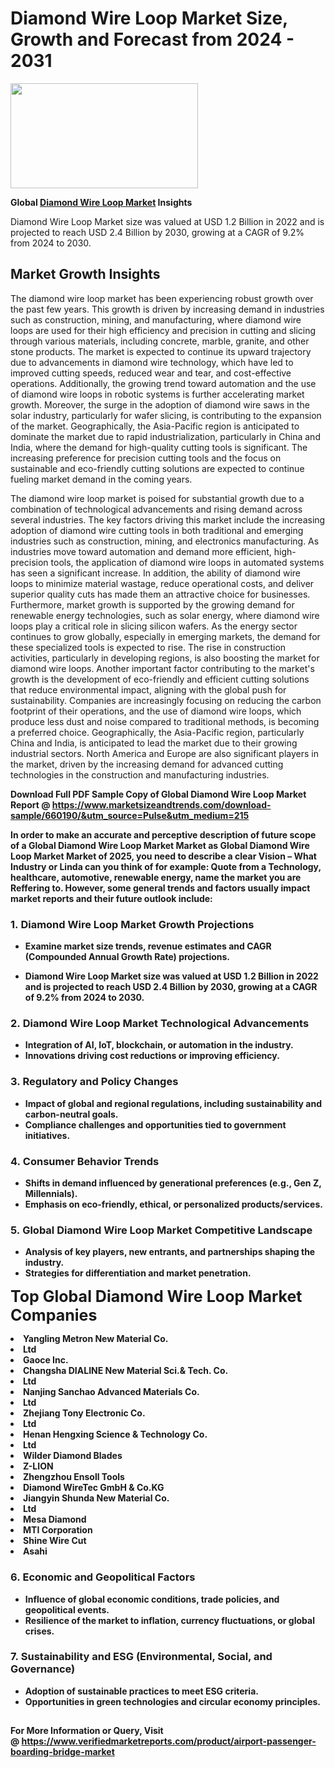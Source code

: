 <H1>Diamond Wire Loop Market Size, Growth and Forecast from 2024 - 2031</H1><img class="aligncenter size-medium wp-image-584254" src="https://thirdeyenews.in/wp-content/uploads/2024/09/Global-Market-Research-300x168.jpeg" alt="" width="300" height="168" /><p><strong>Global&nbsp;<a href="https://www.marketsizeandtrends.com/download-sample/660190/&amp;utm_source=Pulse&amp;utm_medium=215">Diamond Wire Loop Market</a> Insights</strong></p><p>Diamond Wire Loop Market size was valued at USD 1.2 Billion in 2022 and is projected to reach USD 2.4 Billion by 2030, growing at a CAGR of 9.2% from 2024 to 2030.</p><p><h2>Market Growth Insights</h2> <p>The diamond wire loop market has been experiencing robust growth over the past few years. This growth is driven by increasing demand in industries such as construction, mining, and manufacturing, where diamond wire loops are used for their high efficiency and precision in cutting and slicing through various materials, including concrete, marble, granite, and other stone products. The market is expected to continue its upward trajectory due to advancements in diamond wire technology, which have led to improved cutting speeds, reduced wear and tear, and cost-effective operations. Additionally, the growing trend toward automation and the use of diamond wire loops in robotic systems is further accelerating market growth. Moreover, the surge in the adoption of diamond wire saws in the solar industry, particularly for wafer slicing, is contributing to the expansion of the market. Geographically, the Asia-Pacific region is anticipated to dominate the market due to rapid industrialization, particularly in China and India, where the demand for high-quality cutting tools is significant. The increasing preference for precision cutting tools and the focus on sustainable and eco-friendly cutting solutions are expected to continue fueling market demand in the coming years.</p> <p><strong></strong></p> <p>The diamond wire loop market is poised for substantial growth due to a combination of technological advancements and rising demand across several industries. The key factors driving this market include the increasing adoption of diamond wire cutting tools in both traditional and emerging industries such as construction, mining, and electronics manufacturing. As industries move toward automation and demand more efficient, high-precision tools, the application of diamond wire loops in automated systems has seen a significant increase. In addition, the ability of diamond wire loops to minimize material wastage, reduce operational costs, and deliver superior quality cuts has made them an attractive choice for businesses. Furthermore, market growth is supported by the growing demand for renewable energy technologies, such as solar energy, where diamond wire loops play a critical role in slicing silicon wafers. As the energy sector continues to grow globally, especially in emerging markets, the demand for these specialized tools is expected to rise. The rise in construction activities, particularly in developing regions, is also boosting the market for diamond wire loops. Another important factor contributing to the market's growth is the development of eco-friendly and efficient cutting solutions that reduce environmental impact, aligning with the global push for sustainability. Companies are increasingly focusing on reducing the carbon footprint of their operations, and the use of diamond wire loops, which produce less dust and noise compared to traditional methods, is becoming a preferred choice. Geographically, the Asia-Pacific region, particularly China and India, is anticipated to lead the market due to their growing industrial sectors. North America and Europe are also significant players in the market, driven by the increasing demand for advanced cutting technologies in the construction and manufacturing industries. <p><strong></p><p><span class=""><strong>Download Full PDF Sample Copy of Global Diamond Wire Loop Market Report</strong> @ <a href="https://www.marketsizeandtrends.com/download-sample/660190/&amp;utm_source=Pulse&amp;utm_medium=215" target="_blank">https://www.marketsizeandtrends.com/download-sample/660190/&amp;utm_source=Pulse&amp;utm_medium=215</a></span></p><p>In order to make an accurate and perceptive description of future scope of a Global&nbsp;Diamond Wire Loop Market Market as Global&nbsp;Diamond Wire Loop Market Market of 2025, you need to describe a clear Vision &ndash; What Industry or Linda can you think of for example: Quote from a Technology, healthcare, automotive, renewable energy, name the market you are Reffering to. However, some general trends and factors usually impact market reports and their future outlook include:</p><h3>1.&nbsp;<strong>Diamond Wire Loop Market Growth Projections</strong></h3><ul><li>Examine market size trends, revenue estimates and CAGR (Compounded Annual Growth Rate) projections.</li><li><p>Diamond Wire Loop Market size was valued at USD 1.2 Billion in 2022 and is projected to reach USD 2.4 Billion by 2030, growing at a CAGR of 9.2% from 2024 to 2030.</p></li></ul><h3>2.&nbsp;<strong>Diamond Wire Loop Market Technological Advancements</strong></h3><ul><li>Integration of AI, IoT, blockchain, or automation in the industry.</li><li>Innovations driving cost reductions or improving efficiency.</li></ul><h3>3.&nbsp;<strong>Regulatory and Policy Changes</strong></h3><ul><li>Impact of global and regional regulations, including sustainability and carbon-neutral goals.</li><li>Compliance challenges and opportunities tied to government initiatives.</li></ul><h3>4.&nbsp;<strong>Consumer Behavior Trends</strong></h3><ul><li>Shifts in demand influenced by generational preferences (e.g., Gen Z, Millennials).</li><li>Emphasis on eco-friendly, ethical, or personalized products/services.</li></ul><h3>5.&nbsp;<strong>Global Diamond Wire Loop Market Competitive Landscape</strong></h3><ul><li>Analysis of key players, new entrants, and partnerships shaping the industry.</li><li>Strategies for differentiation and market penetration.</li></ul><p data-pm-slice="1 1 []"><span style="color: inherit; font-family: inherit; font-size: 25px;">Top Global Diamond Wire Loop Market Companies</span></p><div class="" data-test-id=""><p><li>Yangling Metron New Material Co.</li><li> Ltd</li><li> Gaoce Inc.</li><li> Changsha DIALINE New Material Sci.& Tech. Co.</li><li> Ltd</li><li> Nanjing Sanchao Advanced Materials Co.</li><li> Ltd</li><li> Zhejiang Tony Electronic Co.</li><li> Ltd</li><li> Henan Hengxing Science & Technology Co.</li><li>Ltd</li><li> Wilder Diamond Blades</li><li> Z-LION</li><li> Zhengzhou Ensoll Tools</li><li> Diamond WireTec GmbH & Co.KG</li><li> Jiangyin Shunda New Material Co.</li><li> Ltd</li><li> Mesa Diamond</li><li> MTI Corporation</li><li> Shine Wire Cut</li><li> Asahi</li></p></div><h3>6.&nbsp;<strong>Economic and Geopolitical Factors</strong></h3><ul><li>Influence of global economic conditions, trade policies, and geopolitical events.</li><li>Resilience of the market to inflation, currency fluctuations, or global crises.</li></ul><h3>7.&nbsp;<strong>Sustainability and ESG (Environmental, Social, and Governance)</strong></h3><ul><li>Adoption of sustainable practices to meet ESG criteria.</li><li>Opportunities in green technologies and circular economy principles.</li></ul><h2><strong style="font-size: 14px;">For More Information or Query, Visit @&nbsp;</strong><a style="background-color: #ffffff; font-size: 14px;" href="https://www.marketsizeandtrends.com/report/diamond-wire-loop-market/" target="_blank">https://www.verifiedmarketreports.com/product/airport-passenger-boarding-bridge-market</a></h2>

